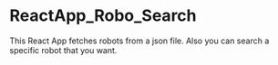# ReactApp_Robo_Search
This React App fetches robots from a json file. Also you can search a specific robot that you want.
